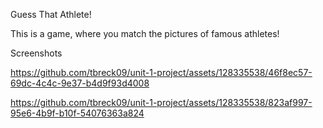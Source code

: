 Guess That Athlete!

This is a game, where you match the pictures of famous athletes!

Screenshots

https://github.com/tbreck09/unit-1-project/assets/128335538/46f8ec57-69dc-4c4c-9e37-b4d9f93d4008

https://github.com/tbreck09/unit-1-project/assets/128335538/823af997-95e6-4b9f-b10f-54076363a824


